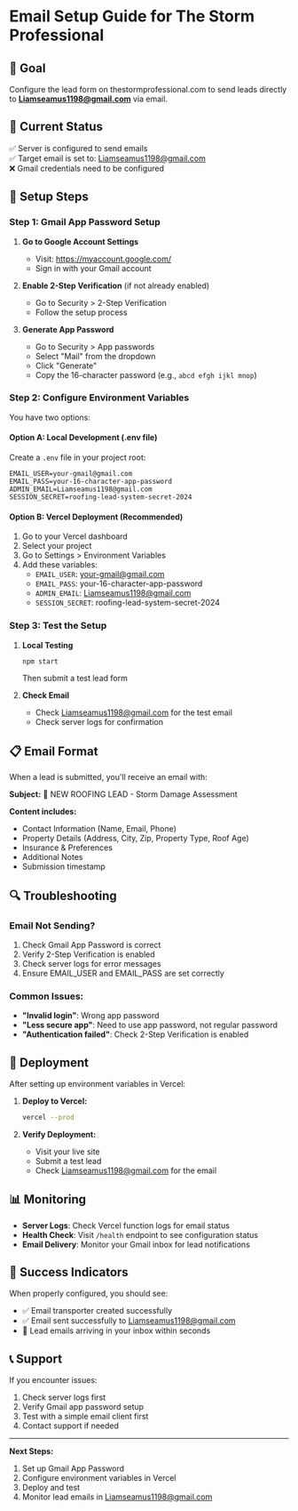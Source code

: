 # Email Setup Guide for The Storm Professional

## 🎯 Goal
Configure the lead form on thestormprofessional.com to send leads directly to **Liamseamus1198@gmail.com** via email.

## 📧 Current Status
✅ Server is configured to send emails  
✅ Target email is set to: Liamseamus1198@gmail.com  
❌ Gmail credentials need to be configured  

## 🔧 Setup Steps

### Step 1: Gmail App Password Setup

1. **Go to Google Account Settings**
   - Visit: https://myaccount.google.com/
   - Sign in with your Gmail account

2. **Enable 2-Step Verification** (if not already enabled)
   - Go to Security > 2-Step Verification
   - Follow the setup process

3. **Generate App Password**
   - Go to Security > App passwords
   - Select "Mail" from the dropdown
   - Click "Generate"
   - Copy the 16-character password (e.g., `abcd efgh ijkl mnop`)

### Step 2: Configure Environment Variables

You have two options:

#### Option A: Local Development (.env file)
Create a `.env` file in your project root:
```env
EMAIL_USER=your-gmail@gmail.com
EMAIL_PASS=your-16-character-app-password
ADMIN_EMAIL=Liamseamus1198@gmail.com
SESSION_SECRET=roofing-lead-system-secret-2024
```

#### Option B: Vercel Deployment (Recommended)
1. Go to your Vercel dashboard
2. Select your project
3. Go to Settings > Environment Variables
4. Add these variables:
   - `EMAIL_USER`: your-gmail@gmail.com
   - `EMAIL_PASS`: your-16-character-app-password
   - `ADMIN_EMAIL`: Liamseamus1198@gmail.com
   - `SESSION_SECRET`: roofing-lead-system-secret-2024

### Step 3: Test the Setup

1. **Local Testing**
   ```bash
   npm start
   ```
   Then submit a test lead form

2. **Check Email**
   - Check Liamseamus1198@gmail.com for the test email
   - Check server logs for confirmation

## 📋 Email Format

When a lead is submitted, you'll receive an email with:

**Subject:** 🚨 NEW ROOFING LEAD - Storm Damage Assessment

**Content includes:**
- Contact Information (Name, Email, Phone)
- Property Details (Address, City, Zip, Property Type, Roof Age)
- Insurance & Preferences
- Additional Notes
- Submission timestamp

## 🔍 Troubleshooting

### Email Not Sending?
1. Check Gmail App Password is correct
2. Verify 2-Step Verification is enabled
3. Check server logs for error messages
4. Ensure EMAIL_USER and EMAIL_PASS are set correctly

### Common Issues:
- **"Invalid login"**: Wrong app password
- **"Less secure app"**: Need to use app password, not regular password
- **"Authentication failed"**: Check 2-Step Verification is enabled

## 🚀 Deployment

After setting up environment variables in Vercel:

1. **Deploy to Vercel:**
   ```bash
   vercel --prod
   ```

2. **Verify Deployment:**
   - Visit your live site
   - Submit a test lead
   - Check Liamseamus1198@gmail.com for the email

## 📊 Monitoring

- **Server Logs**: Check Vercel function logs for email status
- **Health Check**: Visit `/health` endpoint to see configuration status
- **Email Delivery**: Monitor your Gmail inbox for lead notifications

## 🎉 Success Indicators

When properly configured, you should see:
- ✅ Email transporter created successfully
- ✅ Email sent successfully to Liamseamus1198@gmail.com
- 📧 Lead emails arriving in your inbox within seconds

## 📞 Support

If you encounter issues:
1. Check server logs first
2. Verify Gmail app password setup
3. Test with a simple email client first
4. Contact support if needed

---

**Next Steps:**
1. Set up Gmail App Password
2. Configure environment variables in Vercel
3. Deploy and test
4. Monitor lead emails in Liamseamus1198@gmail.com 